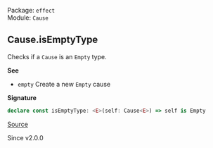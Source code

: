 Package: `effect`<br />
Module: `Cause`<br />

## Cause.isEmptyType

Checks if a `Cause` is an `Empty` type.

**See**

- `empty` Create a new `Empty` cause

**Signature**

```ts
declare const isEmptyType: <E>(self: Cause<E>) => self is Empty
```

[Source](https://github.com/Effect-TS/effect/tree/main/packages/effect/src/Cause.ts#L672)

Since v2.0.0